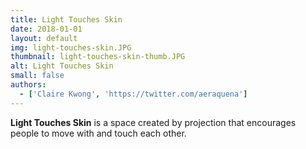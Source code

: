 ```yaml
---
title: Light Touches Skin
date: 2018-01-01
layout: default
img: light-touches-skin.JPG
thumbnail: light-touches-skin-thumb.JPG
alt: Light Touches Skin
small: false
authors:
  - ['Claire Kwong', 'https://twitter.com/aeraquena']
---
```


<b>Light Touches Skin</b> is a space created by projection that encourages people to move with and touch each other.
